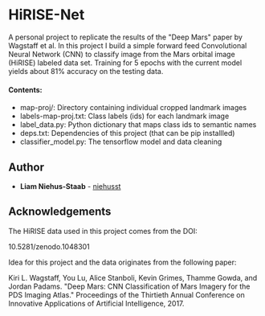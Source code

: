 # HiRISE-Net

A personal project to replicate the results of the "Deep Mars" paper by Wagstaff et al. In this project I build a simple forward feed Convolutional Neural Network (CNN) to classify image from the Mars orbital image (HiRISE) labeled data set.
Training for 5 epochs with the current model yields about 81% accuracy on the testing data.

#### Contents:
- map-proj/: Directory containing individual cropped landmark images
- labels-map-proj.txt: Class labels (ids) for each landmark image
- label_data.py: Python dictionary that maps class ids to semantic names
- deps.txt: Dependencies of this project (that can be pip installled)
- classifier_model.py: The tensorflow model and data cleaning

## Author

* **Liam Niehus-Staab** - [niehusst](https://github.com/niehusst)

## Acknowledgements 
The HiRISE data used in this project comes from the DOI:

10.5281/zenodo.1048301

Idea for this project and the data originates from the following paper:

Kiri L. Wagstaff, You Lu, Alice Stanboli, Kevin Grimes, Thamme Gowda,
and Jordan Padams. "Deep Mars: CNN Classification of Mars Imagery for
the PDS Imaging Atlas." Proceedings of the Thirtieth Annual Conference
on Innovative Applications of Artificial Intelligence, 2017.

